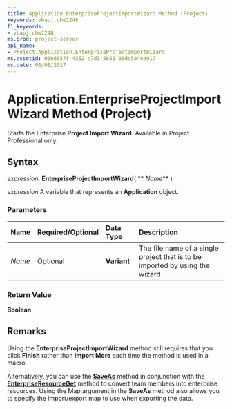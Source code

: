 ```yaml
---
title: Application.EnterpriseProjectImportWizard Method (Project)
keywords: vbapj.chm2248
f1_keywords:
- vbapj.chm2248
ms.prod: project-server
api_name:
- Project.Application.EnterpriseProjectImportWizard
ms.assetid: 0666657f-4352-d7d3-5651-88dc584ea917
ms.date: 06/08/2017
---
```



# Application.EnterpriseProjectImportWizard Method (Project)

Starts the Enterprise  **Project Import Wizard**. Available in Project Professional only.


## Syntax

 _expression_. **EnterpriseProjectImportWizard**( ** _Name_** )

 _expression_ A variable that represents an **Application** object.


### Parameters



|**Name**|**Required/Optional**|**Data Type**|**Description**|
|:-----|:-----|:-----|:-----|
| _Name_|Optional|**Variant**|The file name of a single project that is to be imported by using the wizard.|

### Return Value

 **Boolean**


## Remarks

Using the  **EnterpriseProjectImportWizard** method still requires that you click **Finish** rather than **Import More** each time the method is used in a macro.

Alternatively, you can use the  **[SaveAs](project-saveas-method-project.md)** method in conjunction with the **[EnterpriseResourceGet](application-enterpriseresourceget-method-project.md)** method to convert team members into enterprise resources. Using the Map argument in the **SaveAs** method also allows you to specify the import/export map to use when exporting the data.


